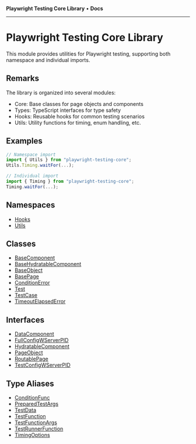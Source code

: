 **Playwright Testing Core Library** • **Docs**

***

# Playwright Testing Core Library

This module provides utilities for Playwright testing, supporting both namespace and individual imports.

## Remarks

The library is organized into several modules:
- Core: Base classes for page objects and components
- Types: TypeScript interfaces for type safety
- Hooks: Reusable hooks for common testing scenarios
- Utils: Utility functions for timing, enum handling, etc.

## Examples

```ts
// Namespace import
import { Utils } from "playwright-testing-core";
Utils.Timing.waitFor(...);
```

```ts
// Individual import
import { Timing } from "playwright-testing-core";
Timing.waitFor(...);
```

## Namespaces

- [Hooks](namespaces/Hooks/README.md)
- [Utils](namespaces/Utils/README.md)

## Classes

- [BaseComponent](classes/BaseComponent.md)
- [BaseHydratableComponent](classes/BaseHydratableComponent.md)
- [BaseObject](classes/BaseObject.md)
- [BasePage](classes/BasePage.md)
- [ConditionError](classes/ConditionError.md)
- [Test](classes/Test.md)
- [TestCase](classes/TestCase.md)
- [TimeoutElapsedError](classes/TimeoutElapsedError.md)

## Interfaces

- [DataComponent](interfaces/DataComponent.md)
- [FullConfigWServerPID](interfaces/FullConfigWServerPID.md)
- [HydratableComponent](interfaces/HydratableComponent.md)
- [PageObject](interfaces/PageObject.md)
- [RoutablePage](interfaces/RoutablePage.md)
- [TestConfigWServerPID](interfaces/TestConfigWServerPID.md)

## Type Aliases

- [ConditionFunc](type-aliases/ConditionFunc.md)
- [PreparedTestArgs](type-aliases/PreparedTestArgs.md)
- [TestData](type-aliases/TestData.md)
- [TestFunction](type-aliases/TestFunction.md)
- [TestFunctionArgs](type-aliases/TestFunctionArgs.md)
- [TestRunnerFunction](type-aliases/TestRunnerFunction.md)
- [TimingOptions](type-aliases/TimingOptions.md)
